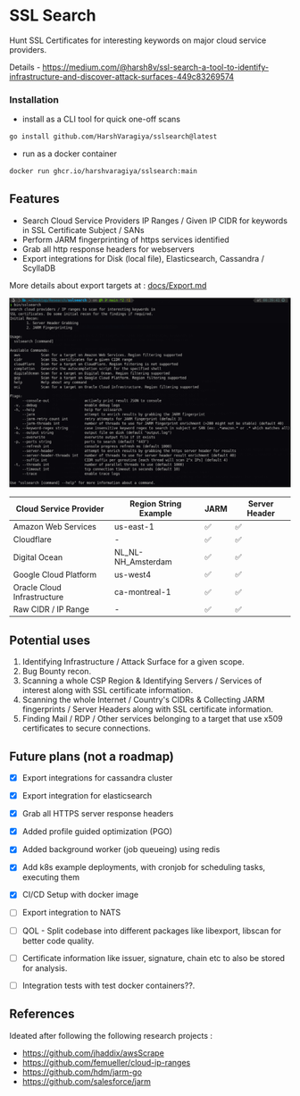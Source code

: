   # SSL Search
  
  Hunt SSL Certificates for interesting keywords on major cloud service providers.
  
  Details - https://medium.com/@harsh8v/ssl-search-a-tool-to-identify-infrastructure-and-discover-attack-surfaces-449c83269574
  
  ### Installation
  
  - install as a CLI tool for quick one-off scans
  ```bash
  go install github.com/HarshVaragiya/sslsearch@latest
  ```
  
  - run as a docker container
  ```bash
  docker run ghcr.io/harshvaragiya/sslsearch:main
  ```
  
  ## Features
  - Search Cloud Service Providers IP Ranges / Given IP CIDR for keywords in SSL Certificate Subject / SANs
  - Perform JARM fingerprinting of https services identified
  - Grab all http response headers for webservers
  - Export integrations for Disk (local file), Elasticsearch, Cassandra / ScyllaDB
  
  More details about export targets at : [docs/Export.md](docs/Export.md)
  
  ![_assets/cli.png](_assets/cli.png)
  
  | Cloud Service Provider      | Region String Example | JARM | Server Header |
  | --------------------------- | --------------------- | ---- | ------------- |
  | Amazon Web Services         | us-east-1             | ✅   | ✅            |
  | Cloudflare                  | -                     | ✅   | ✅            |
  | Digital Ocean               | NL_NL-NH_Amsterdam    | ✅   | ✅            |
  | Google Cloud Platform       | us-west4              | ✅   | ✅            |
  | Oracle Cloud Infrastructure | ca-montreal-1         | ✅   | ✅            |
  | Raw CIDR / IP Range         | -                     | ✅   | ✅            |
  
  
  ## Potential uses
  1. Identifying Infrastructure / Attack Surface for a given scope.
  2. Bug Bounty recon.
  3. Scanning a whole CSP Region & Identifying Servers / Services of interest along with SSL certificate information.
  4. Scanning the whole Internet / Country's CIDRs & Collecting JARM fingerprints / Server Headers along with SSL certificate information.
  5. Finding Mail / RDP / Other services belonging to a target that use x509 certificates to secure connections.
  
  
  ## Future plans (not a roadmap)
  - [x] Export integrations for cassandra cluster
  - [x] Export integration for elasticsearch
  - [x] Grab all HTTPS server response headers
  - [x] Added profile guided optimization (PGO)
  - [x] Added background worker (job queueing) using redis
  - [x] Add k8s example deployments, with cronjob for scheduling tasks, executing them
  - [x] CI/CD Setup with docker image
  - [ ] Export integration to NATS
  - [ ] QOL - Split codebase into different packages like libexport, libscan for better code quality.
  - [ ] Certificate information like issuer, signature, chain etc to also be stored for analysis.
  - [ ] Integration tests with test docker containers??.
  
  
  ## References
  Ideated after following the following research projects :
  - https://github.com/jhaddix/awsScrape
  - https://github.com/femueller/cloud-ip-ranges
  - https://github.com/hdm/jarm-go
  - https://github.com/salesforce/jarm
